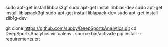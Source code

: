 sudo apt-get install libblas3gf
sudo apt-get install libblas-dev
sudo apt-get install liblapack3gf
sudo apt-get install liblapack-dev
sudo apt-get install zlib1g-dev

git clone https://github.com/supby/DeepSportsAnalytics.git
cd DeepSportsAnalytics
virtualenv .
source bin/activate
pip install -r requirements.txt